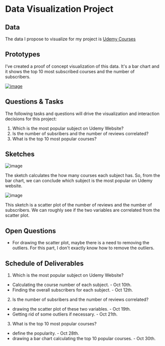 # Data Visualization Project

## Data

The data I propose to visualize for my project is [Udemy Courses](https://gist.github.com/daojunL/a16adf2fd9009a06b8692224265c72e6)

## Prototypes

I’ve created a proof of concept visualization of this data. It's a bar chart and it shows the top 10 most subscribed courses and the number of subscribers. 

[![image](https://user-images.githubusercontent.com/38394902/94641341-9a204480-0313-11eb-8a9a-ac4e92625cee.png)
](https://vizhub.com/daojunL/fd0f2d757bb542cb8451b7dc4bc89e8d)


## Questions & Tasks

The following tasks and questions will drive the visualization and interaction decisions for this project:

1. Which is the most popular subject on Udemy Website?
2. Is the number of subsribers and the number of reviews correlated?
3. What is the top 10 most popular courses?

## Sketches

![image](https://user-images.githubusercontent.com/38394902/94643844-4ebd6480-031a-11eb-85be-0d64d4091504.png)

The sketch calculates the how many courses each subject has. So, from the bar chart, we can conclude which subject is the most popular on Udemy website. 

![image](https://user-images.githubusercontent.com/38394902/94642861-fdac7100-0317-11eb-823b-5c20994bfe1b.png)

This sketch is a scatter plot of the number of reviews and the number of subscribers. We can roughly see if the two variables are correlated from the scatter plot. 

## Open Questions

- For drawing the scatter plot, maybe there is a need to removing the outliers. For this part, I don't exactly know how to remove the outliers. 

## Schedule of Deliverables

1. Which is the most popular subject on Udemy Website? 
- Calculating the course number of each subject. - Oct 10th.
- Finding the overall subscribers for each subject. - Oct 12th.
2. Is the number of subsribers and the number of reviews correlated?
- drawing the scatter plot of these two variables. - Oct 19th.
- Getting rid of some outliers if necessary. - Oct 21th.
3. What is the top 10 most popular courses?
- define the popularity. - Oct 28th.
- drawing a bar chart calculating the top 10 popular courses. - Oct 30th.
